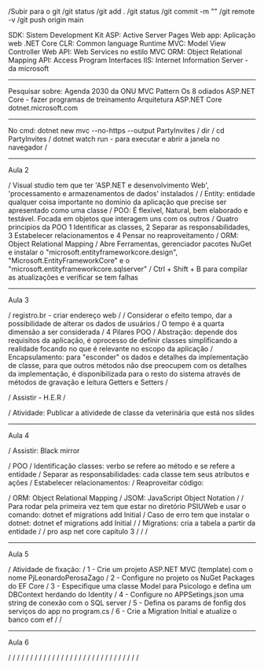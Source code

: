 /Subir para o git 
/git status 
/git add . 
/git status 
/git commit -m "" 
/git remote -v 
/git push origin main

SDK: Sistem Development Kit
ASP: Active Server Pages
Web app: Aplicação web
.NET Core CLR: Common language Runtime
MVC: Model View Controller
Web API: Web Services no estilo MVC
ORM: Object Relational Mapping
API: Access Program Interfaces
IIS: Internet Information Server - da microsoft
__________________________________________

Pesquisar sobre:
Agenda 2030 da ONU
MVC Pattern
Os 8 odiados
ASP.NET Core - fazer programas de treinamento
Arquitetura ASP.NET Core
dotnet.microsoft.com
__________________________________________

No cmd:
dotnet new mvc --no-https --output PartyInvites / 
dir / 
cd PartyInvites / 
dotnet watch run - para executar e abrir a janela no navegador / 

______________________________________________
Aula 2

/ Visual studio tem que ter 'ASP.NET e desenvolvimento Web', 'processamento e armazenamentos de dados' instalados
/ 
/ Entity: entidade qualquer coisa importante no domínio da aplicação que precise ser apresentado como uma classe
/ POO: É flexível, Natural, bem elaborado e testável. Focada em objetos que interagem uns com os outros
/ Quatro principios da POO 1 Identificar as classes, 2 Separar as responsabilidades, 3 Estabelecer relacionamentos e 4 Pensar no reaproveitamento
/ ORM: Object Relational Mapping
/ Abre Ferramentas, gerenciador pacotes NuGet e instalar o "microsoft.entityframeworkcore.design", "Microsoft.EntityFrameworkCore" e o "microsoft.entityframeworkcore.sqlserver"
/ Ctrl + Shift + B para compilar as atualizações e verificar se tem falhas


_________________________________________
Aula 3

/ registro.br - criar endereço web
/ 
/ Considerar o efeito tempo, dar a possibilidade de alterar os dados de usuários
/ O tempo é a quarta dimensão a ser considerada
/ 4 Pilares POO
/ Abstração: depende dos requisitos da aplicação, é oprocesso de definir classes simplificando a realidade focando no que é relevante no escopo da aplicação
/ Encapsulamento: para "esconder" os dados e detalhes da implementação de classe, para que outros métodos não dse preocupem com os detalhes da implementação, é disponibilizada para o resto do sistema através de métodos de gravação e leitura Getters e Setters
/ 

/ Assistir - H.E.R
/ 

/ Atividade: Publicar a atividede de classe da veterinária que está nos slides

___________________________________________
Aula 4

/ Assistir: Black mirror

/ POO
/ Identificação classes: verbo se refere ao método e se refere a entidade 
/ Separar as responsabilidades: cada classe tem seus atributos e ações
/ Estabelecer relacionamentos: 
/ Reaproveitar código: 

/ ORM: Object Relational Mapping
/ JSOM: JavaScript Object Notation
/ 
/ Para rodar pela primeira vez tem que estar no diretório PSIUWeb e usar o comando: dotnet ef migrations add Initial
/ Caso de erro tem que instalar o dotnet: dotnet ef migrations add Initial
/ 
/ Migrations: cria a tabela a partir da entidade
/ 
/ pro asp net core capitulo 3
/ 
/ 
/ 


___________________________________________
Aula 5


/ Atividade de fixação:
/ 1 - Crie um projeto ASP.NET MVC (template) com o nome PjLeonardoPerosaZago
/ 2 - Configure no projeto os NuGet Packages do EF Core
/ 3 - Especifique uma classe Model para Psicologo e defina um DBContext herdando do Identity 
/ 4 - Configure no APPSetings.json uma string de conexão com o SQL server
/ 5 - Defina os params de fonfig dos serviços do app no program.cs
/ 6 - Crie a Migration Initial e atualize o banco com ef
/ 
/ 


___________________________________________
Aula 6


/ 
/ 
/ 
/ 
/ 
/ 
/ 
/ 
/ 
/ 
/ 
/ 
/ 
/ 
/ 
/ 
/ 
/ 
/ 
/ 
/ 
/ 
/ 
/ 
/ 
/ 
/ 
/ 
/ 
/ 
